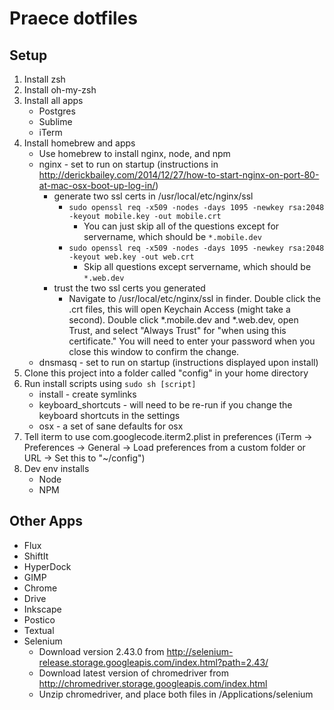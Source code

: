 # Praece dotfiles

## Setup
1. Install zsh
2. Install oh-my-zsh
3. Install all apps
	- Postgres
	- Sublime
	- iTerm
4. Install homebrew and apps
	- Use homebrew to install nginx, node, and npm
	- nginx - set to run on startup (instructions in http://derickbailey.com/2014/12/27/how-to-start-nginx-on-port-80-at-mac-osx-boot-up-log-in/)
		- generate two ssl certs in /usr/local/etc/nginx/ssl
			- `sudo openssl req -x509 -nodes -days 1095 -newkey rsa:2048 -keyout mobile.key -out mobile.crt`
				- You can just skip all of the questions except for servername, which should be `*.mobile.dev`
			- `sudo openssl req -x509 -nodes -days 1095 -newkey rsa:2048 -keyout web.key -out web.crt`
				- Skip all questions except servername, which should be `*.web.dev`
		- trust the two ssl certs you generated
			- Navigate to /usr/local/etc/nginx/ssl in finder. Double click the .crt files, this will open Keychain Access (might take a second). Double click *.mobile.dev and *.web.dev, open Trust, and select "Always Trust" for "when using this certificate." You will need to enter your password when you close this window to confirm the change.
	- dnsmasq - set to run on startup (instructions displayed upon install)
5. Clone this project into a folder called "config" in your home directory
6. Run install scripts using `sudo sh [script]`
	- install - create symlinks
	- keyboard_shortcuts - will need to be re-run if you change the keyboard shortcuts in the settings
	- osx - a set of sane defaults for osx
7. Tell iterm to use com.googlecode.iterm2.plist in preferences (iTerm -> Preferences -> General -> Load preferences from a custom folder or URL -> Set this to "~/config")
8. Dev env installs
	- Node
	- NPM


## Other Apps
- Flux
- ShiftIt
- HyperDock
- GIMP
- Chrome
- Drive
- Inkscape
- Postico
- Textual
- Selenium 
	- Download version 2.43.0 from http://selenium-release.storage.googleapis.com/index.html?path=2.43/
	- Download latest version of chromedriver from http://chromedriver.storage.googleapis.com/index.html
	- Unzip chromedriver, and place both files in /Applications/selenium

